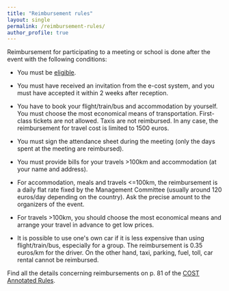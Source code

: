 ```yaml
---
title: "Reimbursement rules"
layout: single
permalink: /reimbursement-rules/
author_profile: true
---
```


Reimbursement for participating to a meeting or school is done after
the event with the following conditions:

- You must be [eligible](../eligibility).

- You must have received an invitation from the e-cost system, and you must have accepted it within 2 weeks after reception.

- You have to book your flight/train/bus and accommodation by yourself. You must choose the most economical means of transportation. First-class tickets are not allowed. Taxis are not reimbursed. In any case, the reimbursement for travel cost is limited to 1500 euros.

- You must sign the attendance sheet during the meeting (only the days spent at the meeting are reimbursed).

- You must provide bills for your travels >100km and accommodation (at your name and address).

- For accommodation, meals and travels <=100km, the reimbursement is a daily flat rate fixed by the Management Committee (usually around 120 euros/day depending on the country). Ask the precise amount to the organizers of the event.

- For travels >100km, you should choose the most economical means and arrange your travel in advance to get low prices.

- It is possible to use one's own car if it is less expensive than using flight/train/bus, especially for a group. The reimbursement is 0.35 euros/km for the driver. On the other hand, taxi, parking, fuel, toll, car rental cannot be reimbursed.

Find all the details concerning reimbursements on p. 81 of the [COST Annotated Rules](https://www.cost.eu/uploads/2021/10/COST-094-21-Annotated-Rules-for-COST-Actions-Level-C-2021-11-01-1.pdf).
